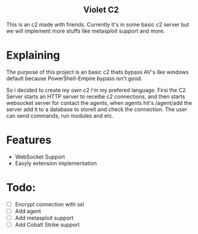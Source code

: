 <h2 align="center">Violet C2</h2>
<p>This is an c2 made with friends. Currently it's in some basic c2 server but we will implement more stuffs like metasploit support and more.</p>

# Explaining
<p>The purpose of this project is an basic c2 thats bypass AV's like windows default because PowerShell-Empire bypass isn't good.</p>
<p>So i decided to create my own c2 i'm my prefered language. Firsi the C2 Server starts an HTTP server to receibe c2 connections, and then starts websocket server for contact the agents, when agents hit's /agent/add the server add it to a database to storeit and check the connection. The user can send commands, run modules and etc.</p>

# Features
* WebSocket Support 
* Easyly extension implementation

# Todo:
- [ ] Encrypt connection with ssl
- [ ] Add agent
- [ ] Add metasploit support
- [ ] Add Cobalt Strike support
